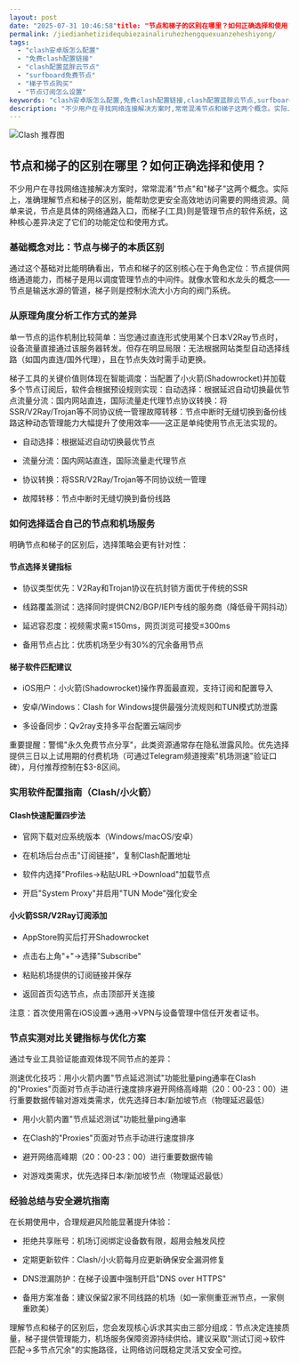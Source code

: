 ```yaml
---
layout: post
date: "2025-07-31 10:46:58"title: "节点和梯子的区别在哪里？如何正确选择和使用？"
permalink: /jiedianhetizidequbiezainaliruhezhengquexuanzeheshiyong/
tags:
  - "clash安卓版怎么配置"
  - "免费clash配置链接"
  - "clash配置蓝胖云节点"
  - "surfboard免费节点"
  - "梯子节点购买"
  - "节点订阅怎么设置"
keywords: "clash安卓版怎么配置,免费clash配置链接,clash配置蓝胖云节点,surfboard免费节点,梯子节点购买,节点订阅怎么设置"
description: "不少用户在寻找网络连接解决方案时,常常混淆节点和梯子这两个概念。实际上,准确理解节点和梯子的区别,能帮助您更安全高效地访问需要的网络资源。简单来说,节点是具体的网络通路入口,而梯子(工具)则是管理节点的软件系统,这种核心差异决定了它们的功能定位和使用方式。"
---
```

![Clash 推荐图](https://clashjd.github.io/assets/img/clash节点推荐.png)

## 节点和梯子的区别在哪里？如何正确选择和使用？

不少用户在寻找网络连接解决方案时，常常混淆"节点"和"梯子"这两个概念。实际上，准确理解节点和梯子的区别，能帮助您更安全高效地访问需要的网络资源。简单来说，节点是具体的网络通路入口，而梯子(工具)则是管理节点的软件系统，这种核心差异决定了它们的功能定位和使用方式。

### 基础概念对比：节点与梯子的本质区别

通过这个基础对比能明确看出，节点和梯子的区别核心在于角色定位：节点提供网络通道能力，而梯子是用以调度管理节点的中间件。就像水管和水龙头的概念——节点是输送水源的管道，梯子则是控制水流大小方向的阀门系统。

### 从原理角度分析工作方式的差异

单一节点的运作机制比较简单：当您通过直连形式使用某个日本V2Ray节点时，设备流量直接通过该服务器转发。但存在明显局限：无法根据网站类型自动选择线路（如国内直连/国外代理），且在节点失效时需手动更换。

梯子工具的关键价值则体现在智能调度：当配置了小火箭(Shadowrocket)并加载多个节点订阅后，软件会根据预设规则实现：自动选择：根据延迟自动切换最优节点流量分流：国内网站直连，国际流量走代理节点协议转换：将SSR/V2Ray/Trojan等不同协议统一管理故障转移：节点中断时无缝切换到备份线路这种动态管理能力大幅提升了使用效率——这正是单纯使用节点无法实现的。

- 自动选择：根据延迟自动切换最优节点

- 流量分流：国内网站直连，国际流量走代理节点

- 协议转换：将SSR/V2Ray/Trojan等不同协议统一管理

- 故障转移：节点中断时无缝切换到备份线路

### 如何选择适合自己的节点和机场服务

明确节点和梯子的区别后，选择策略会更有针对性：

#### 节点选择关键指标

- 协议类型优先：V2Ray和Trojan协议在抗封锁方面优于传统的SSR

- 线路覆盖测试：选择同时提供CN2/BGP/IEPl专线的服务商（降低骨干网抖动）

- 延迟容忍度：视频需求需≤150ms，网页浏览可接受≤300ms

- 备用节点占比：优质机场至少有30%的冗余备用节点

#### 梯子软件匹配建议

- iOS用户：小火箭(Shadowrocket)操作界面最直观，支持订阅和配置导入

- 安卓/Windows：Clash for Windows提供最强分流规则和TUN模式防泄露

- 多设备同步：Qv2ray支持多平台配置云端同步

重要提醒：警惕"永久免费节点分享"，此类资源通常存在隐私泄露风险。优先选择提供三日以上试用期的付费机场（可通过Telegram频道搜索"机场测速"验证口碑），月付推荐控制在$3-8区间。

### 实用软件配置指南（Clash/小火箭）

#### Clash快速配置四步法

- 官网下载对应系统版本（Windows/macOS/安卓）

- 在机场后台点击"订阅链接"，复制Clash配置地址

- 软件内选择"Profiles→粘贴URL→Download"加载节点

- 开启"System Proxy"并启用"TUN Mode"强化安全

#### 小火箭SSR/V2Ray订阅添加

- AppStore购买后打开Shadowrocket

- 点击右上角"+"→选择"Subscribe"

- 粘贴机场提供的订阅链接并保存

- 返回首页勾选节点，点击顶部开关连接

注意：首次使用需在iOS设置→通用→VPN与设备管理中信任开发者证书。

### 节点实测对比关键指标与优化方案

通过专业工具验证能直观体现不同节点的差异：

测速优化技巧：用小火箭内置"节点延迟测试"功能批量ping通率在Clash的"Proxies"页面对节点手动进行速度排序避开网络高峰期（20：00-23：00）进行重要数据传输对游戏类需求，优先选择日本/新加坡节点（物理延迟最低）

- 用小火箭内置"节点延迟测试"功能批量ping通率

- 在Clash的"Proxies"页面对节点手动进行速度排序

- 避开网络高峰期（20：00-23：00）进行重要数据传输

- 对游戏类需求，优先选择日本/新加坡节点（物理延迟最低）

### 经验总结与安全避坑指南

在长期使用中，合理规避风险能显著提升体验：

- 拒绝共享账号：机场订阅绑定设备数有限，超用会触发风控

- 定期更新软件：Clash/小火箭每月应更新确保安全漏洞修复

- DNS泄漏防护：在梯子设置中强制开启"DNS over HTTPS"

- 备用方案准备：建议保留2家不同线路的机场（如一家侧重亚洲节点，一家侧重欧美）

理解节点和梯子的区别后，您会发现核心诉求其实由三部分组成：节点决定连接质量，梯子提供管理能力，机场服务保障资源持续供给。建议采取"测试订阅→软件匹配→多节点冗余"的实施路径，让网络访问既稳定灵活又安全可控。